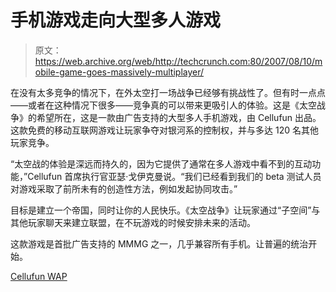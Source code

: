 # 手机游戏走向大型多人游戏

> 原文：<https://web.archive.org/web/http://techcrunch.com:80/2007/08/10/mobile-game-goes-massively-multiplayer/>

在没有太多竞争的情况下，在外太空打一场战争已经够有挑战性了。但有时一点点——或者在这种情况下很多——竞争真的可以带来更吸引人的体验。这是《太空战争》的希望所在，这是一款由广告支持的大型多人手机游戏，由 Cellufun 出品。这款免费的移动互联网游戏让玩家争夺对银河系的控制权，并与多达 120 名其他玩家竞争。

“太空战的体验是深远而持久的，因为它提供了通常在多人游戏中看不到的互动功能，”Cellufun 首席执行官亚瑟·戈伊克曼说。“我们已经看到我们的 beta 测试人员对游戏采取了前所未有的创造性方法，例如发起协同攻击。”

目标是建立一个帝国，同时让你的人民快乐。《太空战争》让玩家通过“子空间”与其他玩家聊天来建立联盟，在不玩游戏的时候安排未来的活动。

这款游戏是首批广告支持的 MMMG 之一，几乎兼容所有手机。让普遍的统治开始。

[Cellufun WAP](https://web.archive.org/web/20170705055052/http://wap.cellufun.com/)